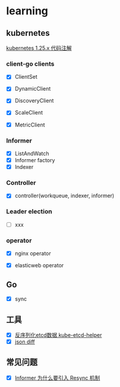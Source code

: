 # learning

## kubernetes 

[kubernetes 1.25.x 代码注解](https://github.com/zhengyansheng/kubernetes)

### client-go clients
- [X] ClientSet
- [X] DynamicClient
- [X] DiscoveryClient
- [X] ScaleClient
- [X] MetricClient


### Informer
- [X] ListAndWatch
- [X] Informer factory
- [X] Indexer

### Controller
- [X] controller(workqueue, indexer, informer)

### Leader election
- [ ] xxx

### operator
- [X] nginx operator
- [X] elasticweb operator


## Go
- [X] sync


## 工具
- [X] [反序列化etcd数据 kube-etcd-helper](https://github.com/yamamoto-febc/kube-etcd-helper)
- [X] [json diff](https://jsondiff.com/)

## 常见问题

- [X] [Informer 为什么要引入 Resync 机制](https://github.com/cloudnativeto/sig-kubernetes/issues/11)



